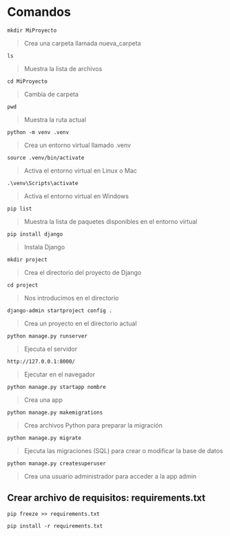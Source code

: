 # Comandos

`mkdir MiProyecto`
> Crea una carpeta llamada nueva_carpeta

`ls`
> Muestra la lista de archivos

`cd MiProyecto`
> Cambia de carpeta

`pwd`
> Muestra la ruta actual

`python -m venv .venv`
> Crea un entorno virtual llamado .venv

`source .venv/bin/activate`
> Activa el entorno virtual en Linux o Mac

`.\venv\Scripts\activate`
> Activa el entorno virtual en Windows

`pip list`
> Muestra la lista de paquetes disponibles en el entorno virtual

`pip install django`
> Instala Django

`mkdir project`
> Crea el directorio del proyecto de Django

`cd project`
> Nos introducimos en el directorio

`django-admin startproject config .`
> Crea un proyecto en el directorio actual

`python manage.py runserver`
> Ejecuta el servidor

`http://127.0.0.1:8000/`
> Ejecutar en el navegador

`python manage.py startapp nombre`
> Crea una app

`python manage.py makemigrations`
> Crea archivos Python para preparar la migración

`python manage.py migrate`
> Ejecuta las migraciones (SQL) para crear o modificar la base de datos

`python manage.py createsuperuser`
> Crea una usuario administrador para acceder a la app admin

## Crear archivo de requisitos: requirements.txt

`pip freeze >> requirements.txt`

`pip install -r requirements.txt`
